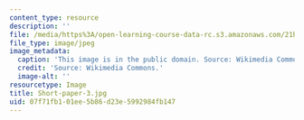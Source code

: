 ```yaml
---
content_type: resource
description: ''
file: /media/https%3A/open-learning-course-data-rc.s3.amazonaws.com/21h-331-julius-caesar-and-the-fall-of-the-roman-republic-spring-2016/07f71fb101ee5b86d23e5992984fb147_Short-paper-3.jpg
file_type: image/jpeg
image_metadata:
  caption: 'This image is in the public domain. Source: Wikimedia Commons'
  credit: 'Source: Wikimedia Commons.'
  image-alt: ''
resourcetype: Image
title: Short-paper-3.jpg
uid: 07f71fb1-01ee-5b86-d23e-5992984fb147
---
```

